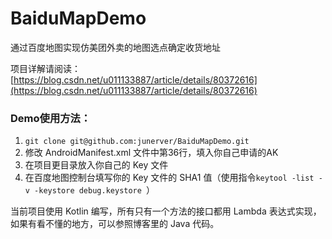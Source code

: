 # BaiduMapDemo
通过百度地图实现仿美团外卖的地图选点确定收货地址

项目详解请阅读：[https://blog.csdn.net/u011133887/article/details/80372616](https://blog.csdn.net/u011133887/article/details/80372616)

### Demo使用方法：

1. `git clone git@github.com:junerver/BaiduMapDemo.git`
2. 修改 AndroidManifest.xml 文件中第36行，填入你自己申请的AK
3. 在项目更目录放入你自己的 Key 文件
4. 在百度地图控制台填写你的 Key 文件的 SHA1 值（使用指令`keytool -list -v -keystore debug.keystore `）


当前项目使用 Kotlin 编写，所有只有一个方法的接口都用 Lambda 表达式实现，如果有看不懂的地方，可以参照博客里的 Java 代码。
